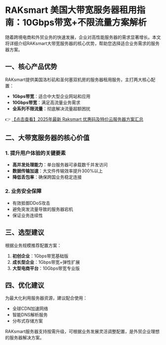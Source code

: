 # RAKsmart 美国大带宽服务器租用指南：10Gbps带宽+不限流量方案解析

随着跨境电商和外贸业务的快速发展，企业对高性能服务器的需求显著增长。本文将详细介绍RAKsmart大带宽服务器的核心优势，帮助您选择适合业务需求的服务器方案。

## 一、核心产品优势

RAKsmart提供美国洛杉矶和圣何塞双机房的服务器租用服务，主打两大核心配置：
- **1Gbps带宽**：适合中大型企业网站和应用
- **10Gbps带宽**：满足高流量业务需求
- **全系列不限流量**：彻底解决流量超额困扰

👉 [【点击查看】2025年最新 Raksmart 优惠码及特价云服务器方案汇总](https://bit.ly/raksmart)

## 二、大带宽服务器的核心价值

### 1. 提升用户体验的关键要素
- **高并发处理能力**：单台服务器可承载数千并发访问
- **数据传输加速**：大文件传输效率提升300%以上
- **降低丢包率**：确保跨国业务稳定连接

### 2. 业务安全保障
- 有效抵御DDoS攻击
- 避免突发流量导致的服务器宕机
- 保证业务连续性

## 三、选型建议

根据业务规模推荐配置方案：
1. **初创企业**：1Gbps带宽基础版
2. **成长型企业**：1Gbps带宽+弹性扩展
3. **大型电商平台**：10Gbps带宽专业版

## 四、优化建议

为最大化利用服务器资源，建议配合使用：
- 全球CDN加速网络
- 智能DNS解析服务
- 分布式存储方案

RAKsmart服务器支持按需升级，可根据业务发展灵活调整配置，是外贸企业理想的服务器解决方案。